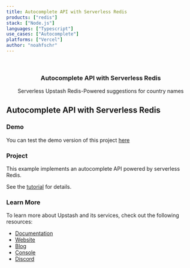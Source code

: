 ```yaml
---
title: Autocomplete API with Serverless Redis
products: ["redis"]
stack: ["Node.js"]
languages: ["Typescript"]
use_cases: ["Autocomplete"]
platforms: ["Vercel"]
author: "noahfschr"
---
```



<br />
<div align="center">


  <h3 align="center">Autocomplete API with Serverless Redis</h3>

  <p align="center">
    Serverless Upstash Redis-Powered suggestions for country names

  </p>
</div>


## Autocomplete API with Serverless Redis

### Demo

You can test the demo version of this project [here](https://auto-complete-example.vercel.app/)

### Project

This example implements an autocomplete API powered by serverless Redis.

See the [tutorial](https://docs.upstash.com/tutorials/auto_complete_with_serverless_redis) for details.

### Learn More

To learn more about Upstash and its services, check out the following resources:

- [Documentation](https://docs.upstash.com)
- [Website](https://upstash.com)
- [Blog](https://upstash.com/blog)
- [Console](https://console.upstash.com)
- [Discord](https://upstash.com/discord)
